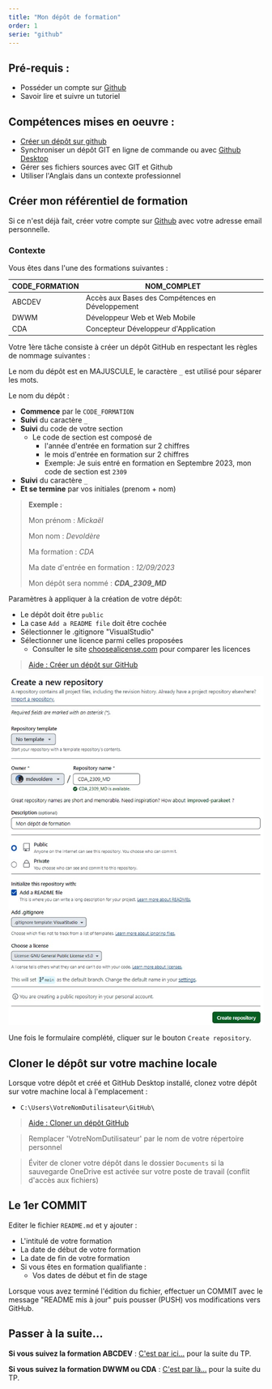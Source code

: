 ```yaml
---
title: "Mon dépôt de formation"
order: 1
serie: "github"
---
```


## Pré-requis : 
- Posséder un compte sur [Github](https://github.com)
- Savoir lire et suivre un tutoriel

## Compétences mises en oeuvre : 
- [Créer un dépôt sur github](https://github.com/new)
- Synchroniser un dépôt GIT en ligne de commande ou avec [Github Desktop](https://desktop.github.com)
- Gérer ses fichiers sources avec GIT et Github
- Utiliser l'Anglais dans un contexte professionnel

## Créer mon référentiel de formation

Si ce n'est déjà fait, créer votre compte sur [Github](https://github.com) avec votre adresse email personnelle.

### Contexte 

Vous êtes dans l'une des formations suivantes : 

| CODE_FORMATION | NOM_COMPLET |
| --- | --- |  
| ABCDEV | Accès aux Bases des Compétences en Développement |
| DWWM | Développeur Web et Web Mobile | 
| CDA | Concepteur Développeur d'Application |

Votre 1ère tâche consiste à créer un dépôt GitHub en respectant les règles de nommage suivantes : 

Le nom du dépôt est en MAJUSCULE, le caractère `_` est utilisé pour séparer les mots.

Le nom du dépôt : 

- **Commence** par le `CODE_FORMATION` 
- **Suivi** du caractère `_`
- **Suivi** du code de votre section 
    - Le code de section est composé de
        - l'année d'entrée en formation sur 2 chiffres
        - le mois d'entrée en formation sur 2 chiffres
        - Exemple: Je suis entré en formation en Septembre 2023, mon code de section est `2309`
- **Suivi** du caractère `_`
- **Et se termine** par vos initiales (prenom + nom)

> **Exemple :** 
>
> Mon prénom : *Mickaël*
>
> Mon nom : *Devoldère*
>
> Ma formation : *CDA*
>
> Ma date d'entrée en formation : *12/09/2023*
>
> Mon dépôt sera nommé : ***CDA_2309_MD***
>


Paramètres à appliquer à la création de votre dépôt: 

- Le dépôt doit être `public`
- La case `Add a README file` doit être cochée
- Sélectionner le .gitignore "VisualStudio"
- Sélectionner une licence parmi celles proposées
    -  Consulter le site [choosealicense.com](https://choosealicense.com/) pour comparer les licences 

> [Aide : Créer un dépôt sur GitHub](https://docs.github.com/fr/repositories/creating-and-managing-repositories/creating-a-new-repository)

![Exemple de création du dépôt de formation](./img/github-repo-options.jpg)

Une fois le formulaire complété, cliquer sur le bouton `Create repository`.

## Cloner le dépôt sur votre machine locale

Lorsque votre dépôt et créé et GitHub Desktop installé, clonez votre dépôt sur votre machine local à l'emplacement :
- `C:\Users\VotreNomDutilisateur\GitHub\` 

> [Aide : Cloner un dépôt GitHub ](https://docs.github.com/fr/repositories/creating-and-managing-repositories/cloning-a-repository)

> Remplacer 'VotreNomDutilisateur' par le nom de votre répertoire personnel

> Éviter de cloner votre dépôt dans le dossier `Documents` si la sauvegarde OneDrive est activée sur votre poste de travail (conflit d'accès aux fichiers)


## Le 1er COMMIT 

Editer le fichier `README.md` et y ajouter :

- L'intitulé de votre formation
- La date de début de votre formation
- La date de fin de votre formation
- Si vous êtes en formation qualifiante : 
    - Vos dates de début et fin de stage

Lorsque vous avez terminé l'édition du fichier, effectuer un COMMIT avec le message "README mis à jour" puis pousser (PUSH) vos modifications vers GitHub.

## Passer à la suite...

**Si vous suivez la formation ABCDEV** : [C'est par ici...](./02-repository-abcdev) pour la suite du TP.

**Si vous suivez la formation DWWM ou CDA** : [C'est par là...](./03-repository-dwwm-cda) pour la suite du TP.
